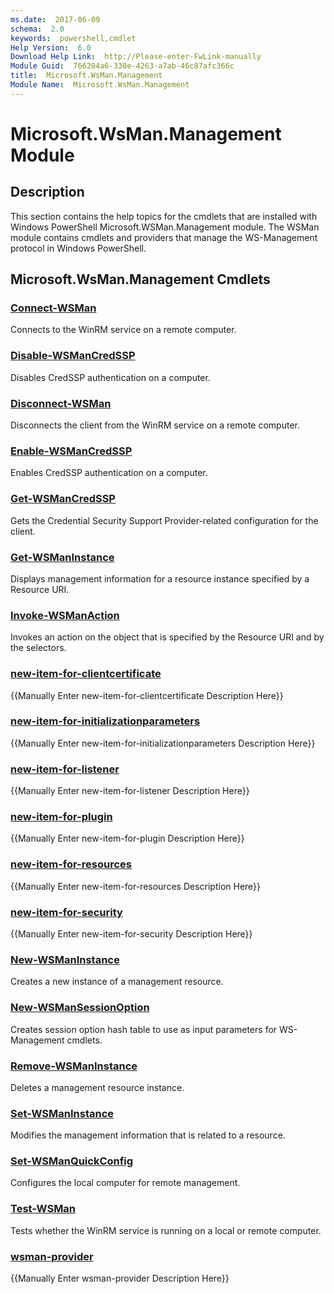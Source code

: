 ```yaml
---
ms.date:  2017-06-09
schema:  2.0
keywords:  powershell,cmdlet
Help Version:  6.0
Download Help Link:  http://Please-enter-FwLink-manually
Module Guid:  766204a6-330e-4263-a7ab-46c87afc366c
title:  Microsoft.WsMan.Management
Module Name:  Microsoft.WsMan.Management
---
```


# Microsoft.WsMan.Management Module
## Description
This section contains the help topics for the cmdlets that are installed with Windows PowerShell Microsoft.WSMan.Management module. The WSMan module contains cmdlets and providers that manage the WS-Management protocol in Windows PowerShell.

## Microsoft.WsMan.Management Cmdlets
### [Connect-WSMan](connect-wsman.md)
Connects to the WinRM service on a remote computer.


### [Disable-WSManCredSSP](disable-wsmancredssp.md)
Disables CredSSP authentication on a computer.


### [Disconnect-WSMan](disconnect-wsman.md)
Disconnects the client from the WinRM service on a remote computer.


### [Enable-WSManCredSSP](enable-wsmancredssp.md)
Enables CredSSP authentication on a computer.


### [Get-WSManCredSSP](get-wsmancredssp.md)
Gets the Credential Security Support Provider-related configuration for the client.


### [Get-WSManInstance](get-wsmaninstance.md)
Displays management information for a resource instance specified by a Resource URI.


### [Invoke-WSManAction](invoke-wsmanaction.md)
Invokes an action on the object that is specified by the Resource URI and by the selectors.


### [new-item-for-clientcertificate](providers/new-item-for-clientcertificate.md)
{{Manually Enter new-item-for-clientcertificate Description Here}}

### [new-item-for-initializationparameters](providers/new-item-for-initializationparameters.md)
{{Manually Enter new-item-for-initializationparameters Description Here}}

### [new-item-for-listener](providers/new-item-for-listener.md)
{{Manually Enter new-item-for-listener Description Here}}

### [new-item-for-plugin](providers/new-item-for-plugin.md)
{{Manually Enter new-item-for-plugin Description Here}}

### [new-item-for-resources](providers/new-item-for-resources.md)
{{Manually Enter new-item-for-resources Description Here}}

### [new-item-for-security](providers/new-item-for-security.md)
{{Manually Enter new-item-for-security Description Here}}

### [New-WSManInstance](new-wsmaninstance.md)
Creates a new instance of a management resource.


### [New-WSManSessionOption](new-wsmansessionoption.md)
Creates session option hash table to use as input parameters for WS-Management cmdlets.


### [Remove-WSManInstance](remove-wsmaninstance.md)
Deletes a management resource instance.


### [Set-WSManInstance](set-wsmaninstance.md)
Modifies the management information that is related to a resource.


### [Set-WSManQuickConfig](set-wsmanquickconfig.md)
Configures the local computer for remote management.


### [Test-WSMan](test-wsman.md)
Tests whether the WinRM service is running on a local or remote computer.

### [wsman-provider](providers/wsman-provider.md)
{{Manually Enter wsman-provider Description Here}}

